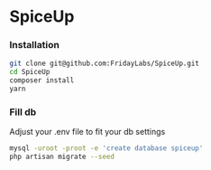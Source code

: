 # SpiceUp 

### Installation
```bash
git clone git@github.com:FridayLabs/SpiceUp.git
cd SpiceUp
composer install
yarn
```

### Fill db
 Adjust your .env file to fit your db settings
```bash
mysql -uroot -proot -e 'create database spiceup'
php artisan migrate --seed
```